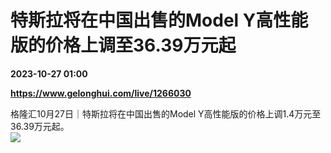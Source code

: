 # 特斯拉将在中国出售的Model Y高性能版的价格上调至36.39万元起

**2023-10-27 01:00**

**https://www.gelonghui.com/live/1266030**

格隆汇10月27日｜特斯拉将在中国出售的Model Y高性能版的价格上调1.4万元至36.39万元起。  
![](https://img5.gelonghui.com/live/411ba-a721fb8c-13c7-4e84-a59c-542c1985c248.jpg)